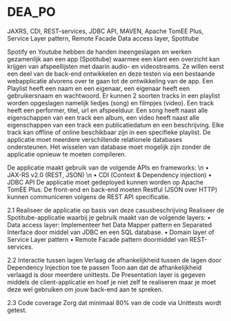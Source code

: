 # DEA_PO
JAXRS, CDI, REST-services, JDBC API, MAVEN, Apache TomEE Plus, Service Layer pattern, Remote Facade Data access layer, Spotitube

Spotify en Youtube hebben de handen ineengeslagen en werken gezamenlijk aan een app (Spotitube) waarmee een klant een overzicht kan krijgen van afspeellijsten met daarin audio- en videostreams. Ze willen eerst een deel van de back-end ontwikkelen en deze testen via een bestaande webapplicatie alvorens over te gaan tot de ontwikkeling van de app.
Een Playlist heeft een naam en een eigenaar, een eigenaar heeft een gebruikersnaam en wachtwoord. Er kunnen 2 soorten tracks in een playlist worden opgeslagen namelijk liedjes (song) en filmpjes (video). Een track heeft een performer, titel, url en afspeelduur. Een song heeft naast alle eigenschappen van een track een album, een video heeft naast alle eigenschappen van een track een publicatiedatum en een beschrijving. Elke track kan offline of online beschikbaar zijn in een specifieke playlist.
De applicatie moet meerdere verschillende relationele databases ondersteunen. Het wisselen van database moet mogelijk zijn zonder de applicatie opnieuw te moeten compileren.

De applicatie maakt gebruik van de volgende APIs en frameworks: \n
• JAX-RS v2.0 (REST, JSON) \n
• CDI (Context & Dependency injection)
• JDBC API
De applicatie moet gedeployed kunnen worden op Apache TomEE Plus.
De front-end en back-end moeten Restful (JSON over HTTP) kunnen communiceren volgens de REST API specificatie.

2.1 Realiseer de applicatie op basis van deze casusbeschrijving
Realiseer de Spotitube-applicatie waarbij je gebruik maakt van de volgende layers:
• Data access layer: Implementeer het Data Mapper pattern en Separated Interface door middel van JDBC en een SQL database.
• Domain layer of Service Layer pattern
• Remote Facade pattern doormiddel van REST-services.

2.2 Interactie tussen lagen
Verlaag de afhankelijkheid tussen de lagen door Dependency Injection toe te passen Toon aan dat de afhankelijkheid verlaagd is door meerdere unittests.
De Presentation layer is gegeven middels de client-applicatie en hoef je niet zelf te realiseren maar je moet deze wel gebruiken om jouw back-end aan te spreken.

2.3 Code coverage
Zorg dat minimaal 80% van de code via Unittests wordt getest.
